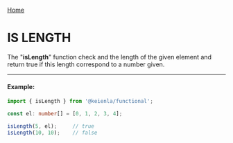 [Home]('./../../../README.md)

# IS LENGTH

The "**isLength**" function check and the length of the given element and return true if this length correspond to a number given.

--------------
#### Example:
``` typescript
import { isLength } from '@keienla/functional';

const el: number[] = [0, 1, 2, 3, 4];

isLength(5, el);     // true
isLength(10, 10);    // false
```
